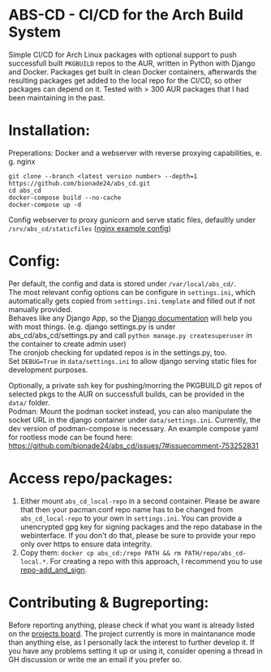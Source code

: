 ABS-CD - CI/CD for the Arch Build System
==

Simple CI/CD for Arch Linux packages with optional support to push successfull built `PKGBUILD` repos to the AUR, written in Python with Django and Docker. 
Packages get built in clean Docker containers, afterwards the resulting packages get added to the local repo for the CI/CD, so other packages can depend on it.
Tested with > 300 AUR packages that I had been maintaining in the past.

Installation:
=

Preperations: Docker and a webserver with reverse proxying capabilities, e. g. nginx  
  
```
git clone --branch <latest version number> --depth=1 https://github.com/bionade24/abs_cd.git
cd abs_cd
docker-compose build --no-cache
docker-compose up -d
```
Config webserver to proxy gunicorn and serve static files, defaultly under `/srv/abs_cd/staticfiles` ([nginx example config](https://gist.github.com/bionade24/966001987ba718557cd0fcc64924938f))  
  
Config:
=

Per default, the config and data is stored under `/var/local/abs_cd/`.  
The most relevant config options can be configure in `settings.ini`, which automatically gets copied from `settings.ini.template` and filled out if not manually provided.  
Behaves like any Django App, so the [Django documentation](https://docs.djangoproject.com/en/5.1/) will help you with most things. (e.g. django settings.py is under abs_cd/abs_cd/settings.py and call `python manage.py createsuperuser` in the container to create admin user)  
The cronjob checking for updated repos is in the settings.py, too.  
Set `DEBUG=True` in `data/settings.ini` to allow django serving static files for development purposes.  
  
Optionally, a private ssh key for pushing/morring the PKGBUILD git repos of selected pkgs to the AUR on successfull builds, can be provided in the `data/` folder.  
Podman: Mount the podman socket instead, you can also manipulate the socket URL in the django container under `data/settings.ini`. Currently, the dev version of podman-compose is necessary. An example compose yaml for rootless mode can be found here: https://github.com/bionade24/abs_cd/issues/7#issuecomment-753252831  
  
Access repo/packages:
=
1. Either mount `abs_cd_local-repo` in a second container. Please be aware that then your pacman.conf repo name has to be changed from `abs_cd_local-repo` to your own in `settings.ini`. You can provide a unencrypted gpg key for signing packages and the repo database in the webinterface. If you don't do that, please be sure to provide your repo only over https to ensure data integrity.  
2. Copy them: `docker cp abs_cd:/repo PATH && rm PATH/repo/abs_cd-local.*`. For creating a repo with this approach, I recommend you to use [repo-add_and_sign](https://aur.archlinux.org/packages/repo-add_and_sign).  

Contributing & Bugreporting:
=
Before reporting anything, please check if what you want is already listed on the [projects board](https://github.com/users/bionade24/projects/2). The project currently is more in maintanance mode than anything else, as I personally lack the interest to further develop it. If you have any problems setting it up or using it, consider opening a thread in GH discussion or write me an email if you prefer so.  
